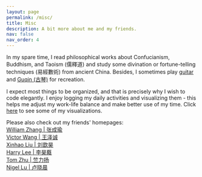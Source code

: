 ```yaml
---
layout: page
permalink: /misc/
title: Misc
description: A bit more about me and my friends.
nav: false
nav_order: 4
---
```


In my spare time, I read philosophical works about Confucianism, Buddhism, and Taoism (儒釋道) and study some divination or fortune-telling techniques (易經數術) from ancient China. Besides, I sometimes play [guitar](https://drive.google.com/file/d/1SU3S5UhBUUoE5TJy_hmK87xawhIVPJrA/view?usp=sharing) and [Guqin (古琴)](https://drive.google.com/file/d/1lA3CFnW4XLk4gSvLlmlt_FXuuK5w3zMz/view?usp=sharing) for recreation.

I expect most things to be organized, and that is precisely why I wish to code elegantly. I enjoy logging my daily activities and visualizing them - this helps me adjust my work-life balance and make better use of my time. Click [here](https://drive.google.com/drive/folders/1HwU6hjsAsYE5VIdbLdq3Xe1YJMJyeYqR?usp=sharing) to see some of my visualizations.

Please also check out my friends' homepages: \
[William Zhang | 张成瑜](https://mstxy.github.io/) \
[Victor Wang | 王泽诚](https://victor-wang-902.github.io/) \
[Xinhao Liu | 刘歆昊](https://gaaaavin.github.io/) \
[Harry Lee | 李昊蕤](https://harrilee.site/) \
[Tom Zhu | 竺力扬](https://tomzhu.site/) \
[Nigel Lu | 卢晓晨](https://nigellu.github.io/)
